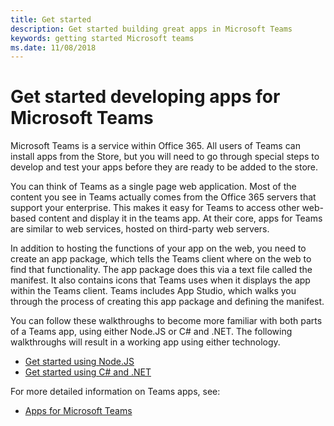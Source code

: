 ```yaml
---
title: Get started
description: Get started building great apps in Microsoft Teams
keywords: getting started Microsoft teams
ms.date: 11/08/2018
---
```

# Get started developing apps for Microsoft Teams

Microsoft Teams is a service within Office 365. All users of Teams can install apps from the Store, but you will need to go through special steps to develop and test your apps before they are ready to be added to the store.

You can think of Teams as a single page web application. Most of the content you see in Teams actually comes from the Office 365 servers that support your enterprise. This makes it easy for Teams to access other web-based content and display it in the teams app. At their core, apps for Teams are similar to web services, hosted on third-party web servers.

In addition to hosting the functions of your app on the web, you need to create an app package, which tells the Teams client where on the web to find that functionality. The app package does this via a text file called the manifest. It also contains icons that Teams uses when it displays the app within the Teams client. Teams includes App Studio, which walks you through the process of creating this app package and defining the manifest.

You can follow these walkthroughs to become more familiar with both parts of a Teams app, using either Node.JS or C# and .NET. The following walkthroughs will result in a working app using either technology.

- [Get started using Node.JS](~/get-started/get-started-nodejs-app-studio)
- [Get started using C# and .NET](~/get-started/get-started-dotnet-app-studio)

For more detailed information on Teams apps, see:

- [Apps for Microsoft Teams](~/Concepts/apps/apps-overview)
